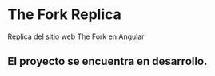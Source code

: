 # The Fork Replica
 Replica del sitio web The Fork en Angular

 ## El proyecto se encuentra en desarrollo.
